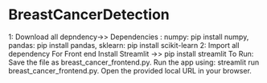 # BreastCancerDetection
1: Download all depndency->> Dependencies : numpy: pip install numpy, pandas: pip install pandas, sklearn: pip install scikit-learn
2: Import all dependency
For Front end Install Streamlit ->> pip install streamlit
To Run:
Save the file as breast_cancer_frontend.py.
Run the app using: streamlit run breast_cancer_frontend.py.
Open the provided local URL in your browser.

